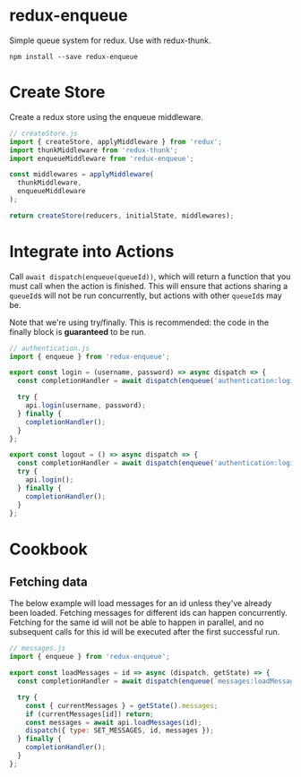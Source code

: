 # redux-enqueue

Simple queue system for redux. Use with redux-thunk.

```
npm install --save redux-enqueue
```

# Create Store

Create a redux store using the enqueue middleware.

```js
// createStore.js
import { createStore, applyMiddleware } from 'redux';
import thunkMiddleware from 'redux-thunk';
import enqueueMiddleware from 'redux-enqueue';

const middlewares = applyMiddleware(
  thunkMiddleware,
  enqueueMiddleware
);

return createStore(reducers, initialState, middlewares);
```

# Integrate into Actions

Call `await dispatch(enqueue(queueId))`, which will return a function that you must call when the action is finished. This will ensure that actions sharing a `queueId`s will not be run concurrently, but actions with other `queueId`s may be.

Note that we're using try/finally. This is recommended: the code in the finally block is **guaranteed** to be run.

```js
// authentication.js
import { enqueue } from 'redux-enqueue';

export const login = (username, password) => async dispatch => {
  const completionHandler = await dispatch(enqueue('authentication:login')); // arbitrary id

  try {
    api.login(username, password);
  } finally {
    completionHandler();
  }
};

export const logout = () => async dispatch => {
  const completionHandler = await dispatch(enqueue('authentication:login')); // don't log out whilst logging in
  try {
    api.login();
  } finally {
    completionHandler();
  }
};
```

# Cookbook

## Fetching data

The below example will load messages for an id unless they've already been loaded. Fetching messages for different ids can happen concurrently. Fetching for the same id will not be able to happen in parallel, and no subsequent calls for this id will be executed after the first successful run.

```js
// messages.js
import { enqueue } from 'redux-enqueue';

export const loadMessages = id => async (dispatch, getState) => {
  const completionHandler = await dispatch(enqueue(`messages:loadMessages:${id}`));

  try {
    const { currentMessages } = getState().messages;
    if (currentMessages[id]) return;
    const messages = await api.loadMessages(id);
    dispatch({ type: SET_MESSAGES, id, messages });
  } finally {
    completionHandler();
  }
};
```
